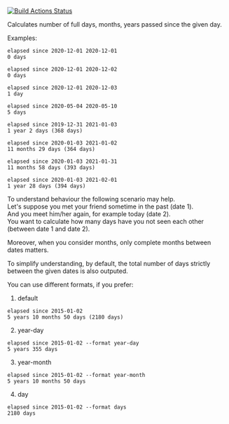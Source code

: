 [![Build Actions Status](https://github.com/yantonov/elapsed/workflows/ci/badge.svg)](https://github.com/yantonov/elapsed/actions)

Calculates number of full days, months, years passed since the given day.

Examples:
```
elapsed since 2020-12-01 2020-12-01
0 days

elapsed since 2020-12-01 2020-12-02
0 days

elapsed since 2020-12-01 2020-12-03
1 day

elapsed since 2020-05-04 2020-05-10
5 days

elapsed since 2019-12-31 2021-01-03
1 year 2 days (368 days)

elapsed since 2020-01-03 2021-01-02
11 months 29 days (364 days)

elapsed since 2020-01-03 2021-01-31
11 months 58 days (393 days)

elapsed since 2020-01-03 2021-02-01
1 year 28 days (394 days)
```

To understand behaviour the following scenario may help.  
Let's suppose you met your friend sometime in the past (date 1).  
And you meet him/her again, for example today (date 2).  
You want to calculate how many days have you not seen each other (between date 1 and date 2).

Moreover, when you consider months, only complete months between dates matters.

To simplify understanding, by default, the total number of days strictly between the given dates is also outputed.

You can use different formats, if you prefer: 
1. default
```
elapsed since 2015-01-02
5 years 10 months 50 days (2180 days)
```
2. year-day 
```
elapsed since 2015-01-02 --format year-day
5 years 355 days
```
3. year-month
```
elapsed since 2015-01-02 --format year-month
5 years 10 months 50 days
```
4. day
```
elapsed since 2015-01-02 --format days
2180 days
```
